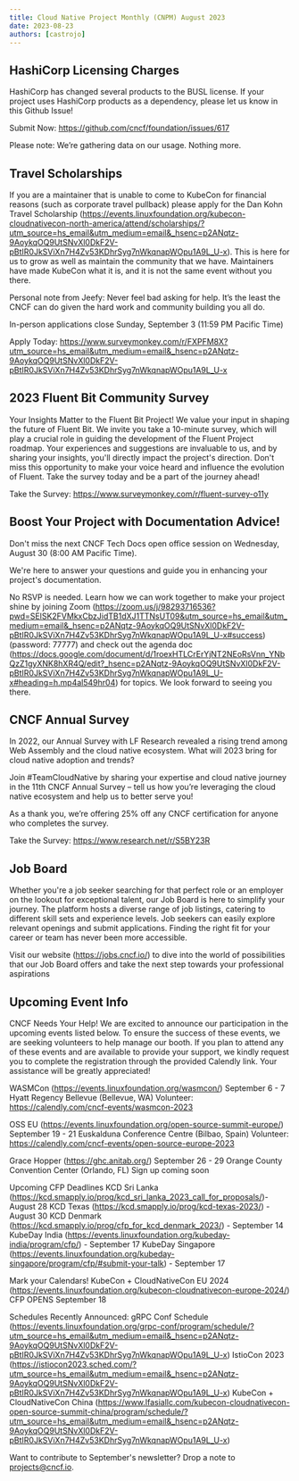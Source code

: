 ```yaml
---
title: Cloud Native Project Monthly (CNPM) August 2023
date: 2023-08-23
authors: [castrojo]
---
```


## HashiCorp Licensing Charges

HashiCorp has changed several products to the BUSL license. If your project uses
HashiCorp products as a dependency, please let us know in this Github Issue!

Submit Now: https://github.com/cncf/foundation/issues/617

Please note: We’re gathering data on our usage. Nothing more.

## Travel Scholarships

If you are a maintainer that is unable to come to KubeCon for financial reasons
(such as corporate travel pullback) please apply for the Dan Kohn Travel
Scholarship
(https://events.linuxfoundation.org/kubecon-cloudnativecon-north-america/attend/scholarships/?utm_source=hs_email&utm_medium=email&_hsenc=p2ANqtz-9AoykqOQ9UtSNvXl0DkF2V-pBtIR0JkSViXn7H4Zv53KDhrSyg7nWkqnapWOpu1A9L_U-x).
This is here for us to grow as well as maintain the community that we have.
Maintainers have made KubeCon what it is, and it is not the same event without
you there.

Personal note from Jeefy: Never feel bad asking for help. It’s the least the
CNCF can do given the hard work and community building you all do.

In-person applications close Sunday, September 3 (11:59 PM Pacific Time)

Apply Today:
https://www.surveymonkey.com/r/FXPFM8X?utm_source=hs_email&utm_medium=email&_hsenc=p2ANqtz-9AoykqOQ9UtSNvXl0DkF2V-pBtIR0JkSViXn7H4Zv53KDhrSyg7nWkqnapWOpu1A9L_U-x

## 2023 Fluent Bit Community Survey

Your Insights Matter to the Fluent Bit Project! We value your input in shaping
the future of Fluent Bit. We invite you take a 10-minute survey, which will play
a crucial role in guiding the development of the Fluent Project roadmap. Your
experiences and suggestions are invaluable to us, and by sharing your insights,
you'll directly impact the project's direction. Don't miss this opportunity to
make your voice heard and influence the evolution of Fluent. Take the survey
today and be a part of the journey ahead!

Take the Survey: https://www.surveymonkey.com/r/fluent-survey-o11y

## Boost Your Project with Documentation Advice!

Don't miss the next CNCF Tech Docs open office session on Wednesday, August 30
(8:00 AM Pacific Time).

We're here to answer your questions and guide you in enhancing your project's
documentation.

No RSVP is needed. Learn how we can work together to make your project shine by
joining Zoom
(https://zoom.us/j/98293716536?pwd=SElSK2FVMkxCbzJidTB1dXJ1TTNsUT09&utm_source=hs_email&utm_medium=email&_hsenc=p2ANqtz-9AoykqOQ9UtSNvXl0DkF2V-pBtIR0JkSViXn7H4Zv53KDhrSyg7nWkqnapWOpu1A9L_U-x#success)
(password: 77777) and check out the agenda doc
(https://docs.google.com/document/d/1roexHTLCrErYjNT2NEoRsVnn_YNbQzZ1gyXNK8hXR4Q/edit?_hsenc=p2ANqtz-9AoykqOQ9UtSNvXl0DkF2V-pBtIR0JkSViXn7H4Zv53KDhrSyg7nWkqnapWOpu1A9L_U-x#heading=h.mp4al549hr04)
for topics. We look forward to seeing you there.

## CNCF Annual Survey

In 2022, our Annual Survey with LF Research revealed a rising trend among Web
Assembly and the cloud native ecosystem. What will 2023 bring for cloud native
adoption and trends?

Join #TeamCloudNative by sharing your expertise and cloud native journey in the
11th CNCF Annual Survey – tell us how you’re leveraging the cloud native
ecosystem and help us to better serve you!

As a thank you, we’re offering 25% off any CNCF certification for anyone who
completes the survey.

Take the Survey: https://www.research.net/r/S5BY23R

## Job Board

Whether you're a job seeker searching for that perfect role or an employer on
the lookout for exceptional talent, our Job Board is here to simplify your
journey. The platform hosts a diverse range of job listings, catering to
different skill sets and experience levels. Job seekers can easily explore
relevant openings and submit applications. Finding the right fit for your career
or team has never been more accessible.

Visit our website (https://jobs.cncf.io/) to dive into the world of
possibilities that our Job Board offers and take the next step towards your
professional aspirations

## Upcoming Event Info

CNCF Needs Your Help! We are excited to announce our participation in the
upcoming events listed below. To ensure the success of these events, we are
seeking volunteers to help manage our booth. If you plan to attend any of these
events and are available to provide your support, we kindly request you to
complete the registration through the provided Calendly link. Your assistance
will be greatly appreciated!

WASMCon (https://events.linuxfoundation.org/wasmcon/) September 6 - 7 Hyatt
Regency Bellevue (Bellevue, WA) Volunteer:
https://calendly.com/cncf-events/wasmcon-2023

OSS EU (https://events.linuxfoundation.org/open-source-summit-europe/) September
19 - 21 Euskalduna Conference Centre (Bilbao, Spain) Volunteer:
https://calendly.com/cncf-events/open-source-europe-2023

Grace Hopper (https://ghc.anitab.org/) September 26 - 29 Orange County
Convention Center (Orlando, FL) Sign up coming soon

Upcoming CFP Deadlines KCD Sri Lanka
(https://kcd.smapply.io/prog/kcd_sri_lanka_2023_call_for_proposals/)- August 28
KCD Texas (https://kcd.smapply.io/prog/kcd-texas-2023/) - August 30 KCD Denmark
(https://kcd.smapply.io/prog/cfp_for_kcd_denmark_2023/) - September 14 KubeDay
India (https://events.linuxfoundation.org/kubeday-india/program/cfp/) -
September 17 KubeDay Singapore
(https://events.linuxfoundation.org/kubeday-singapore/program/cfp/#submit-your-talk) -
September 17

Mark your Calendars! KubeCon + CloudNativeCon EU 2024
(https://events.linuxfoundation.org/kubecon-cloudnativecon-europe-2024/) CFP
OPENS September 18

Schedules Recently Announced: gRPC Conf Schedule
(https://events.linuxfoundation.org/grpc-conf/program/schedule/?utm_source=hs_email&utm_medium=email&_hsenc=p2ANqtz-9AoykqOQ9UtSNvXl0DkF2V-pBtIR0JkSViXn7H4Zv53KDhrSyg7nWkqnapWOpu1A9L_U-x)
IstioCon 2023
(https://istiocon2023.sched.com/?utm_source=hs_email&utm_medium=email&_hsenc=p2ANqtz-9AoykqOQ9UtSNvXl0DkF2V-pBtIR0JkSViXn7H4Zv53KDhrSyg7nWkqnapWOpu1A9L_U-x)
KubeCon + CloudNativeCon China
(https://www.lfasiallc.com/kubecon-cloudnativecon-open-source-summit-china/program/schedule/?utm_source=hs_email&utm_medium=email&_hsenc=p2ANqtz-9AoykqOQ9UtSNvXl0DkF2V-pBtIR0JkSViXn7H4Zv53KDhrSyg7nWkqnapWOpu1A9L_U-x)

Want to contribute to September's newsletter? Drop a note to projects@cncf.io.
